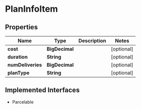 

# PlanInfoItem


## Properties

Name | Type | Description | Notes
------------ | ------------- | ------------- | -------------
**cost** | **BigDecimal** |  |  [optional]
**duration** | **String** |  |  [optional]
**numDeliveries** | **BigDecimal** |  |  [optional]
**planType** | **String** |  |  [optional]


## Implemented Interfaces

* Parcelable


